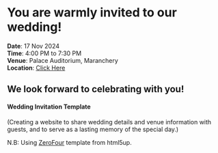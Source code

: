 # You are warmly invited to our wedding!

**Date**: 17 Nov 2024\
**Time**: 4:00 PM to 7:30 PM\
**Venue**: Palace Auditorium, Maranchery\
**Location**: [Click Here](https://maps.app.goo.gl/s7KnEVHME78edd3p8)


## We look forward to celebrating with you!

#### Wedding Invitation Template
(Creating a website to share wedding details and venue information with guests, and to serve as a lasting memory of the special day.)

N.B: Using [ZeroFour](https://html5up.net/zerofour) template from html5up.